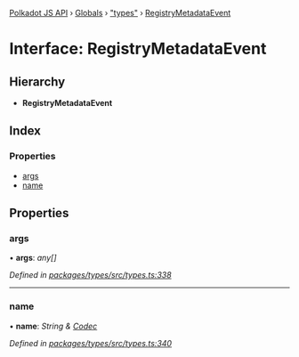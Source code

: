 [Polkadot JS API](../README.md) › [Globals](../globals.md) › ["types"](../modules/_types_.md) › [RegistryMetadataEvent](_types_.registrymetadataevent.md)

# Interface: RegistryMetadataEvent

## Hierarchy

* **RegistryMetadataEvent**

## Index

### Properties

* [args](_types_.registrymetadataevent.md#args)
* [name](_types_.registrymetadataevent.md#name)

## Properties

###  args

• **args**: *any[]*

*Defined in [packages/types/src/types.ts:338](https://github.com/polkadot-js/api/blob/f9a42e47e/packages/types/src/types.ts#L338)*

___

###  name

• **name**: *String & [Codec](_types_.codec.md)*

*Defined in [packages/types/src/types.ts:340](https://github.com/polkadot-js/api/blob/f9a42e47e/packages/types/src/types.ts#L340)*
